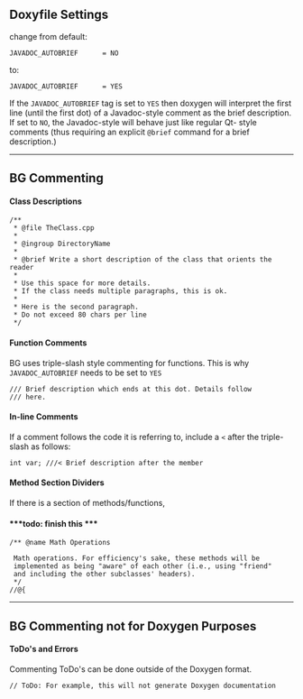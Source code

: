## Doxyfile Settings
change from default: 
```
JAVADOC_AUTOBRIEF      = NO
```
to: 
```
JAVADOC_AUTOBRIEF      = YES
```

If the `JAVADOC_AUTOBRIEF` tag is set to `YES` then doxygen will interpret the
first line (until the first dot) of a Javadoc-style comment as the brief
description. If set to `NO`, the Javadoc-style will behave just like regular Qt-
style comments (thus requiring an explicit `@brief` command for a brief
description.)

***********************************

## BG Commenting 
#### Class Descriptions
```
/**
 * @file TheClass.cpp
 * 
 * @ingroup DirectoryName
 *
 * @brief Write a short description of the class that orients the reader
 *
 * Use this space for more details. 
 * If the class needs multiple paragraphs, this is ok. 
 * 
 * Here is the second paragraph.
 * Do not exceed 80 chars per line
 */
```

#### Function Comments
BG uses triple-slash style commenting for functions. 
This is why `JAVADOC_AUTOBRIEF` needs to be set to `YES`

```
/// Brief description which ends at this dot. Details follow
/// here.
```

#### In-line Comments
If a comment follows the code it is referring to, include a `<` after 
the triple-slash as follows: 

```
int var; ///< Brief description after the member
```

#### Method Section Dividers
If there is a section of methods/functions, 
#### ***todo: finish this ***
	/** @name Math Operations
     
	 Math operations. For efficiency's sake, these methods will be
	 implemented as being "aware" of each other (i.e., using "friend"
	 and including the other subclasses' headers).
	 */
	//@{

***********************************

## BG Commenting not for Doxygen Purposes
#### ToDo's and Errors 
Commenting ToDo's can be done outside of the Doxygen format. 
``` 
// ToDo: For example, this will not generate Doxygen documentation
```